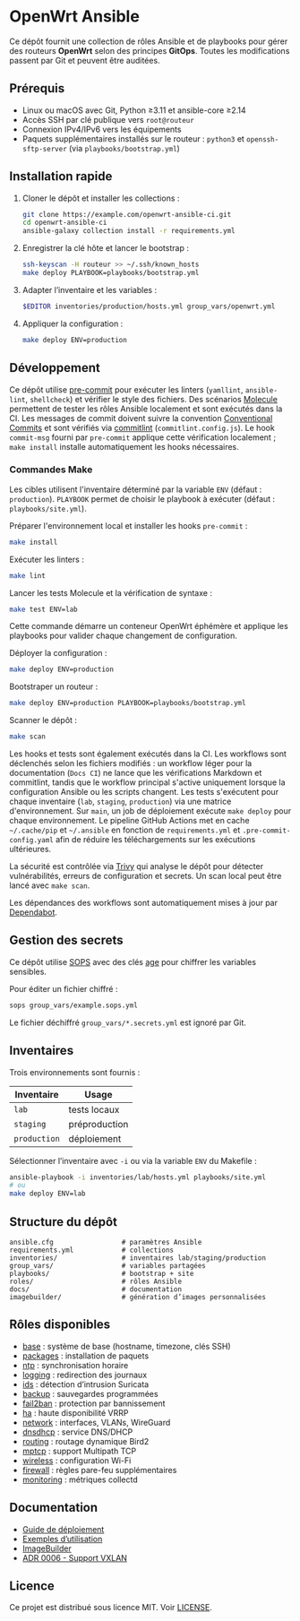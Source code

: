 # OpenWrt Ansible

Ce dépôt fournit une collection de rôles Ansible et de playbooks pour gérer des
routeurs **OpenWrt** selon des principes **GitOps**.
Toutes les modifications passent par Git et peuvent être auditées.

## Prérequis

- Linux ou macOS avec Git, Python ≥3.11 et ansible-core ≥2.14
- Accès SSH par clé publique vers `root@routeur`
- Connexion IPv4/IPv6 vers les équipements
- Paquets supplémentaires installés sur le routeur : `python3` et
  `openssh-sftp-server` (via `playbooks/bootstrap.yml`)

## Installation rapide

1. Cloner le dépôt et installer les collections :

   ```bash
   git clone https://example.com/openwrt-ansible-ci.git
   cd openwrt-ansible-ci
   ansible-galaxy collection install -r requirements.yml
   ```

2. Enregistrer la clé hôte et lancer le bootstrap :

   ```bash
   ssh-keyscan -H routeur >> ~/.ssh/known_hosts
   make deploy PLAYBOOK=playbooks/bootstrap.yml
   ```

3. Adapter l’inventaire et les variables :

   ```bash
   $EDITOR inventories/production/hosts.yml group_vars/openwrt.yml
   ```

4. Appliquer la configuration :

   ```bash
   make deploy ENV=production
   ```

## Développement

Ce dépôt utilise [pre-commit](https://pre-commit.com) pour exécuter les linters
(`yamllint`, `ansible-lint`, `shellcheck`) et vérifier le style des fichiers.
Des scénarios [Molecule](https://molecule.readthedocs.io) permettent de
tester les rôles Ansible localement et sont exécutés dans la CI.
Les messages de commit doivent suivre la convention
[Conventional Commits](https://www.conventionalcommits.org) et sont vérifiés via
[commitlint](https://commitlint.js.org) (`commitlint.config.js`).
Le hook `commit-msg` fourni par `pre-commit` applique cette vérification
localement ;
`make install` installe automatiquement les hooks nécessaires.

### Commandes Make

Les cibles utilisent l'inventaire déterminé par la variable `ENV` (défaut : `production`).
`PLAYBOOK` permet de choisir le playbook à exécuter (défaut : `playbooks/site.yml`).

Préparer l'environnement local et installer les hooks `pre-commit` :

```bash
make install
```

Exécuter les linters :

```bash
make lint
```

Lancer les tests Molecule et la vérification de syntaxe :

```bash
make test ENV=lab
```

Cette commande démarre un conteneur OpenWrt éphémère et applique les
playbooks pour valider chaque changement de configuration.

Déployer la configuration :

```bash
make deploy ENV=production
```

Bootstraper un routeur :

```bash
make deploy ENV=production PLAYBOOK=playbooks/bootstrap.yml
```

Scanner le dépôt :

```bash
make scan
```

Les hooks et tests sont également exécutés dans la CI.
Les workflows sont déclenchés selon les fichiers modifiés :
un workflow léger pour la documentation (`Docs CI`) ne lance que les vérifications
Markdown et commitlint, tandis que le workflow principal s'active uniquement lorsque
la configuration Ansible ou les scripts changent.
Les tests s'exécutent pour chaque inventaire (`lab`, `staging`, `production`)
via une matrice d'environnement.
Sur `main`, un job de déploiement exécute `make deploy` pour chaque environnement.
Le pipeline GitHub Actions met en cache
`~/.cache/pip` et `~/.ansible` en fonction de
`requirements.yml` et `.pre-commit-config.yaml` afin de réduire les téléchargements
sur les exécutions ultérieures.

La sécurité est contrôlée via
[Trivy](https://github.com/aquasecurity/trivy) qui analyse le dépôt pour détecter
vulnérabilités, erreurs de configuration et secrets.
Un scan local peut être lancé avec `make scan`.

Les dépendances des workflows sont automatiquement mises à jour par
[Dependabot](https://docs.github.com/fr/code-security/dependabot).

## Gestion des secrets

Ce dépôt utilise [SOPS](https://github.com/getsops/sops) avec des clés
[age](https://age-encryption.org/) pour chiffrer
les variables sensibles.

Pour éditer un fichier chiffré :

```bash
sops group_vars/example.sops.yml
```

Le fichier déchiffré `group_vars/*.secrets.yml` est ignoré par Git.

## Inventaires

Trois environnements sont fournis :

| Inventaire  | Usage           |
|-------------|-----------------|
| `lab`       | tests locaux    |
| `staging`   | préproduction   |
| `production`| déploiement     |

Sélectionner l’inventaire avec `-i` ou via la variable `ENV` du Makefile :

```bash
ansible-playbook -i inventories/lab/hosts.yml playbooks/site.yml
# ou
make deploy ENV=lab
```

## Structure du dépôt

```text
ansible.cfg                 # paramètres Ansible
requirements.yml            # collections
inventories/                # inventaires lab/staging/production
group_vars/                 # variables partagées
playbooks/                  # bootstrap + site
roles/                      # rôles Ansible
docs/                       # documentation
imagebuilder/               # génération d’images personnalisées
```

## Rôles disponibles

- [base](roles/base/README.md) : système de base (hostname, timezone, clés SSH)
- [packages](roles/packages/README.md) : installation de paquets
- [ntp](roles/ntp/README.md) : synchronisation horaire
- [logging](roles/logging/README.md) : redirection des journaux
- [ids](roles/ids/README.md) : détection d’intrusion Suricata
- [backup](roles/backup/README.md) : sauvegardes programmées
- [fail2ban](roles/fail2ban/README.md) : protection par bannissement
- [ha](roles/ha/README.md) : haute disponibilité VRRP
- [network](roles/network/README.md) : interfaces, VLANs, WireGuard
- [dnsdhcp](roles/dnsdhcp/README.md) : service DNS/DHCP
- [routing](roles/routing/README.md) : routage dynamique Bird2
- [mptcp](roles/mptcp/README.md) : support Multipath TCP
- [wireless](roles/wireless/README.md) : configuration Wi-Fi
- [firewall](roles/firewall/README.md) : règles pare-feu supplémentaires
- [monitoring](roles/monitoring/README.md) : métriques collectd

## Documentation

- [Guide de déploiement](docs/deploiement-openwrt.md)
- [Exemples d’utilisation](docs/examples.md)
- [ImageBuilder](imagebuilder/README.md)
- [ADR 0006 - Support VXLAN](docs/adr/0006-vxlan-support.md)

## Licence

Ce projet est distribué sous licence MIT. Voir [LICENSE](LICENSE).
